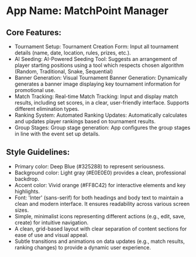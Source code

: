 # **App Name**: MatchPoint Manager

## Core Features:

- Tournament Setup: Tournament Creation Form: Input all tournament details (name, date, location, rules, prizes, etc.).
- AI Seeding: AI-Powered Seeding Tool: Suggests an arrangement of player starting positions using a tool which respects chosen algorithm (Random, Traditional, Snake, Sequential)
- Banner Generation: Visual Tournament Banner Generation: Dynamically generates a banner image displaying key tournament information for promotional use.
- Match Tracking: Real-time Match Tracking: Input and display match results, including set scores, in a clear, user-friendly interface. Supports different elimination types.
- Ranking System: Automated Ranking Updates: Automatically calculates and updates player rankings based on tournament results.
- Group Stages: Group stage generation: App configures the group stages in line with the event set up details.

## Style Guidelines:

- Primary color: Deep Blue (#325288) to represent seriousness.
- Background color: Light gray (#E0E0E0) provides a clean, professional backdrop.
- Accent color: Vivid orange (#FF8C42) for interactive elements and key highlights.
- Font: 'Inter' (sans-serif) for both headings and body text to maintain a clean and modern interface. It ensures readability across various screen sizes.
- Simple, minimalist icons representing different actions (e.g., edit, save, create) for intuitive navigation.
- A clean, grid-based layout with clear separation of content sections for ease of use and visual appeal.
- Subtle transitions and animations on data updates (e.g., match results, ranking changes) to provide a dynamic user experience.